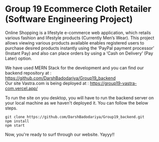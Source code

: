 
# Group 19 Ecommerce Cloth Retailer (Software Engineering Project)

Online Shopping is a lifestyle e-commerce web application, which retails various fashion and lifestyle products (Currently Men’s Wear). This project allows viewing various products available enables registered users to purchase desired products instantly using the ‘PayPal payment processor’ (Instant Pay) and also can place orders by using a ‘Cash on Delivery’ (Pay Later) option.

We have used MERN Stack for the development and you can find our backend repository at : https://github.com/DarshBadodariya/Group19_backend <br/>
Our site Vastra.com is being deployed at : https://group19-vastra-com.vercel.app/

To run the site on you desktop, you will have to run the backend server on your local machine as we haven't deployed it. You can follow the below steps.

```
git clone https://github.com/DarshBadodariya/Group19_backend.git
npm install 
npm start
```

Now, you're ready to surf through our website. Yayyy!!


